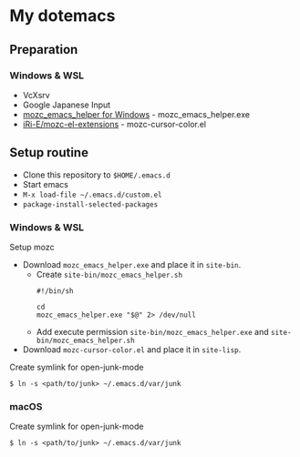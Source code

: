 My dotemacs
===========

Preparation
-----------

### Windows & WSL

* VcXsrv
* Google Japanese Input
* [mozc_emacs_helper for Windows](https://github.com/smzht/mozc_emacs_helper) - mozc_emacs_helper.exe
* [iRi-E/mozc-el-extensions](https://github.com/iRi-E/mozc-el-extensions/) - mozc-cursor-color.el


Setup routine
-------------

* Clone this repository to `$HOME/.emacs.d`
* Start emacs
* `M-x load-file ~/.emacs.d/custom.el`
* `package-install-selected-packages`


### Windows & WSL

Setup mozc

* Download `mozc_emacs_helper.exe` and place it in `site-bin`.
  * Create `site-bin/mozc_emacs_helper.sh`
    ```
    #!/bin/sh

    cd
    mozc_emacs_helper.exe "$@" 2> /dev/null
    ```
  * Add execute permission `site-bin/mozc_emacs_helper.exe` and `site-bin/mozc_emacs_helper.sh`
* Download `mozc-cursor-color.el` and place it in `site-lisp`.

Create symlink for open-junk-mode

```
$ ln -s <path/to/junk> ~/.emacs.d/var/junk
```


### macOS

Create symlink for open-junk-mode

```
$ ln -s <path/to/junk> ~/.emacs.d/var/junk
```
